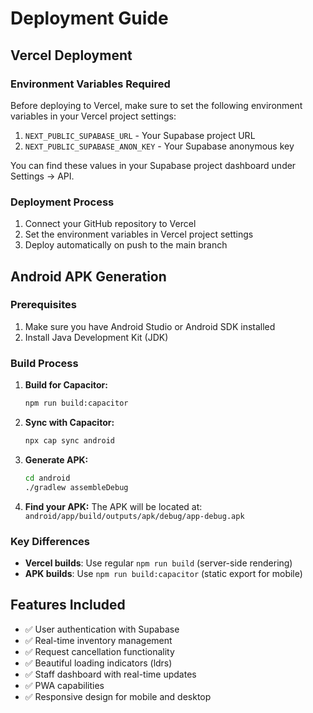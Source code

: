 # Deployment Guide

## Vercel Deployment

### Environment Variables Required

Before deploying to Vercel, make sure to set the following environment variables in your Vercel project settings:

1. `NEXT_PUBLIC_SUPABASE_URL` - Your Supabase project URL
2. `NEXT_PUBLIC_SUPABASE_ANON_KEY` - Your Supabase anonymous key

You can find these values in your Supabase project dashboard under Settings → API.

### Deployment Process

1. Connect your GitHub repository to Vercel
2. Set the environment variables in Vercel project settings
3. Deploy automatically on push to the main branch

## Android APK Generation

### Prerequisites

1. Make sure you have Android Studio or Android SDK installed
2. Install Java Development Kit (JDK)

### Build Process

1. **Build for Capacitor:**
   ```bash
   npm run build:capacitor
   ```

2. **Sync with Capacitor:**
   ```bash
   npx cap sync android
   ```

3. **Generate APK:**
   ```bash
   cd android
   ./gradlew assembleDebug
   ```

4. **Find your APK:**
   The APK will be located at: `android/app/build/outputs/apk/debug/app-debug.apk`

### Key Differences

- **Vercel builds**: Use regular `npm run build` (server-side rendering)
- **APK builds**: Use `npm run build:capacitor` (static export for mobile)

## Features Included

- ✅ User authentication with Supabase
- ✅ Real-time inventory management
- ✅ Request cancellation functionality
- ✅ Beautiful loading indicators (ldrs)
- ✅ Staff dashboard with real-time updates
- ✅ PWA capabilities
- ✅ Responsive design for mobile and desktop